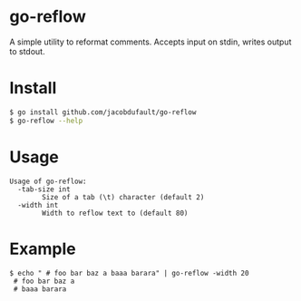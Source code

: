 # go-reflow

A simple utility to reformat comments. Accepts input on stdin, writes output
to stdout.

# Install

```sh
$ go install github.com/jacobdufault/go-reflow
$ go-reflow --help
```

# Usage

```
Usage of go-reflow:
  -tab-size int
        Size of a tab (\t) character (default 2)
  -width int
        Width to reflow text to (default 80)
```

# Example

```
$ echo " # foo bar baz a baaa barara" | go-reflow -width 20
 # foo bar baz a
 # baaa barara
```